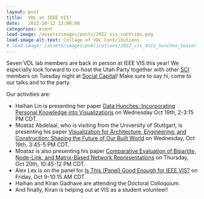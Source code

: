 ```yaml
---
layout: post
title:  VDL at IEEE VIS!
date:   2022-10-12 12:00:00
categories: event
lead-image: /assets/images/posts/2022_vis_contribs.png
lead-image-alt-text: Collage of VDL Contributions
# lead-image: /assets/images/publications/2022_vis_data_hunches_teaser.png adding an image later.
---
```

Seven VDL lab members are back in person at IEEE VIS this year! We especially look forward to co-host the Utah Party together with other [SCI](https://sci.utah.edu/) members on Tuesday night at [Social Capital](https://www.google.com/maps/place/Social+Capital/@35.4604756,-97.5219633,17z/data=!4m12!1m6!3m5!1s0x87b2175bd595ad71:0x19461695792a3526!2sSocial+Capital!8m2!3d35.4604713!4d-97.5197746!3m4!1s0x87b2175bd595ad71:0x19461695792a3526!8m2!3d35.4604713!4d-97.5197746)! Make sure to say hi, come to our talks and to the party.

Our activities are:

* Haihan Lin is presenting her paper [Data Hunches: Incorporating Personal Knowledge into Visualizations]({{site.base_url}}/publications/2022_vis_data_hunches/) on Wednesday Oct 19th, 2-3:15 PM CDT.
* Moataz Abdelaal, who is visiting from the University of Stuttgart, is presenting his paper [Visualization for Architecture, Engineering, and Construction: Shaping the Future of Our Built World](https://ieeexplore.ieee.org/document/9709159) on Wednesday, Oct 19th, 3:45-5 PM CDT.
* Moataz is also presenting his paper [Comparative Evaluation of Bipartite, Node-Link, and Matrix-Based Network Representations](https://ieeexplore.ieee.org/abstract/document/9908291) on Thursday, Oct 20th, 10:45-12 PM CDT.
* Alex Lex is on the panel for [Is This (Panel) Good Enough for IEEE VIS?](http://ieeevis.org/year/2022/info/panels) on Friday, Oct 9-10:15 AM CDT.
* Haihan and Kiran Gadhave are attending the Doctoral Colloquium.
* And finally, Kiran is helping out at VIS as a student volunteer!
